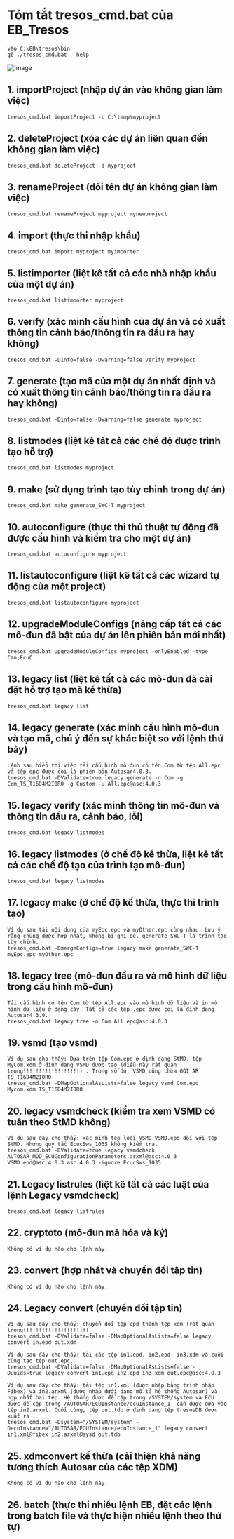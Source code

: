 # Tóm tắt tresos_cmd.bat của EB_Tresos
    vào C:\EB\tresos\bin
    gõ ./tresos_cmd.bat --help
![image](https://github.com/VANTHO15/eb_tresos/assets/56969447/b3d37db7-928a-4371-8ce6-feaaa95b4d51)


## 1. importProject (nhập dự án vào không gian làm việc)
    tresos_cmd.bat importProject -c C:\temp\myproject
    
## 2. deleteProject (xóa các dự án liên quan đến không gian làm việc)
    tresos_cmd.bat deleteProject -d myproject
    
## 3. renameProject (đổi tên dự án không gian làm việc)
    tresos_cmd.bat renameProject myproject mynewproject
    
## 4. import  (thực thi nhập khẩu)
    tresos_cmd.bat import myproject myimporter
    
## 5. listimporter (liệt kê tất cả các nhà nhập khẩu của một dự án)
    tresos_cmd.bat listimporter myproject
    
## 6. verify (xác minh cấu hình của dự án và có xuất thông tin cảnh báo/thông tin ra đầu ra hay không)
    tresos_cmd.bat -Dinfo=false -Dwarning=false verify myproject
    
## 7. generate (tạo mã của một dự án nhất định và có xuất thông tin cảnh báo/thông tin ra đầu ra hay không)
    tresos_cmd.bat -Dinfo=false -Dwarning=false generate myproject
    
## 8. listmodes (liệt kê tất cả các chế độ được trình tạo hỗ trợ)
    tresos_cmd.bat listmodes myproject
    
## 9. make  (sử dụng trình tạo tùy chỉnh trong dự án)
    tresos_cmd.bat make generate_SWC-T myproject
    
## 10. autoconfigure (thực thi thủ thuật tự động đã được cấu hình và kiểm tra cho một dự án)
    tresos_cmd.bat autoconfigure myproject
    
## 11. listautoconfigure (liệt kê tất cả các wizard tự động của một project)
    tresos_cmd.bat listautoconfigure myproject
    
## 12. upgradeModuleConfigs (nâng cấp tất cả các mô-đun đã bật của dự án lên phiên bản mới nhất)
    tresos_cmd.bat upgradeModuleConfigs myproject -onlyEnabled -type Can;EcuC
    
## 13. legacy list (liệt kê tất cả các mô-đun đã cài đặt hỗ trợ tạo mã kế thừa)
    tresos_cmd.bat legacy list
    
## 14. legacy generate (xác minh cấu hình mô-đun và tạo mã, chú ý đến sự khác biệt so với lệnh thứ bảy)
    Lệnh sau hiển thị việc tải cấu hình mô-đun có tên Com từ tệp All.epc và tệp epc được coi là phiên bản Autosar4.0.3.
    tresos_cmd.bat -DValidate=true legacy generate -n Com -g Com_TS_T16D4M2I0R0 -g Custom -u All.epc@asc:4.0.3
    
## 15. legacy verify (xác minh thông tin mô-đun và thông tin đầu ra, cảnh báo, lỗi)
    tresos_cmd.bat legacy listmodes
    
## 16. legacy listmodes (ở chế độ kế thừa, liệt kê tất cả các chế độ tạo của trình tạo mô-đun)
    tresos_cmd.bat legacy listmodes
    
## 17. legacy make (ở chế độ kế thừa, thực thi trình tạo)
    Ví dụ sau tải nội dung của myEpc.epc và myOther.epc cùng nhau. Lưu ý rằng chúng được hợp nhất, không bị ghi đè. generate_SWC-T là trình tạo tùy chỉnh.
    tresos_cmd.bat -DmergeConfigs=true legacy make generate_SWC-T myEpc.epc myOther.epc
    
## 18. legacy tree (mô-đun đầu ra và mô hình dữ liệu trong cấu hình mô-đun)
    Tải cấu hình có tên Com từ tệp All.epc vào mô hình dữ liệu và in mô hình dữ liệu ở dạng cây. Tất cả các tệp .epc được coi là định dạng Autosar4.3.0.
    tresos_cmd.bat legacy tree -n Com All.epc@asc:4.0.3
    
## 19. vsmd (tạo vsmd)
    Ví dụ sau cho thấy: Dựa trên tệp Com.epd ở định dạng StMD, tệp MyCom.xdm ở định dạng VSMD được tạo (điều này rất quan trọng!!!!!!!!!!!!!!!!!!) . Trong số đó, VSMD cũng chứa GÓI AR TS_T16D4M2I0R0
    tresos_cmd.bat -DMapOptionalAsLists=false legacy vsmd Com.epd Mycom.xdm TS_T16D4M2I0R0
    
## 20. legacy vsmdcheck (kiểm tra xem VSMD có tuân theo StMD không)
    Ví dụ sau đây cho thấy: xác minh tệp loại VSMD VSMD.epd đối với tệp StMD. Nhưng quy tắc EcucSws_1035 không kiểm tra.
    tresos_cmd.bat -DValidate=true legacy vsmdcheck AUTOSAR_MOD_ECUConfigurationParameters.arxml@asc:4.0.3 VSMD.epd@asc:4.0.3 asc:4.0.3 -ignore EcucSws_1035
    
## 21. Legacy listrules (liệt kê tất cả các luật của lệnh Legacy vsmdcheck)
    tresos_cmd.bat legacy listrules
    
## 22. cryptoto (mô-đun mã hóa và ký)
    Không có ví dụ nào cho lệnh này.

## 23. convert (hợp nhất và chuyển đổi tập tin)
    Không có ví dụ nào cho lệnh này.

## 24. Legacy convert (chuyển đổi tập tin)
    Ví dụ sau đây cho thấy: chuyển đổi tệp epd thành tệp xdm (rất quan trọng!!!!!!!!!!!!!!!!!!!!!
    tresos_cmd.bat -DValidate=false -DMapOptionalAsLists=false legacy convert in.epd out.xdm
    
    Ví dụ sau đây cho thấy: tải các tệp in1.epd, in2.epd, in3.xdm và cuối cùng tạo tệp out.epc.
    tresos_cmd.bat -DValidate=false -DMapOptionalAsLists=false -Duuids=true legacy convert in1.epd in2.epd in3.xdm out.epc@asc:4.0.3
    
    Ví dụ sau đây cho thấy: tải tệp in1.xml (được nhập bằng trình nhập Fibex) và in2.arxml (được nhập dưới dạng mô tả hệ thống Autosar) và hợp nhất hai tệp. Hệ thống được đề cập trong /SYSTEM/system và ECU được đề cập trong /AUTOSAR/ECUInstance/ecuInstance_1  cần được đưa vào tệp in2.arxml. Cuối cùng, tệp out.tdb ở định dạng tệp tresosDB được xuất ra .
    tresos_cmd.bat -Dsystem="/SYSTEM/system" -DecuInstance="/AUTOSAR/ECUInstance/ecuInstance_1" legacy convert in1.xml@fibex in2.arxml@sysd out.tdb
    
## 25. xdmconvert kế thừa (cải thiện khả năng tương thích Autosar của các tệp XDM)
    Không có ví dụ nào cho lệnh này.

## 26. batch  (thực thi nhiều lệnh EB, đặt các lệnh trong batch file và thực hiện nhiều lệnh theo thứ tự)
